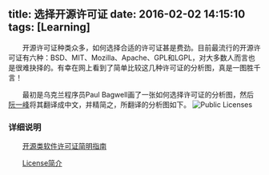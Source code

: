 title: 选择开源许可证
date: 2016-02-02 14:15:10
tags: [Learning]
---
　　开源许可证种类众多，如何选择合适的许可证甚是费劲。目前最流行的开源许可证有六种：BSD、MIT、Mozilla、Apache、GPL和LGPL，对大多数人而言也是很难抉择的。有幸在网上看到了简单比较这几种许可证的分析图，真是一图胜千言！
<!--more-->
　　最初是乌克兰程序员Paul Bagwell画了一张如何选择许可证的分析图，然后[阮一峰](http://www.ruanyifeng.com/)将其翻译成中文，并精简之，所翻译的分析图如下。
![Public Licenses](http://image.beekka.com/blog/201105/bg2011050101.png)

### **详细说明**
　　[开源类软件许可证简明指南](http://article.yeeyan.org/view/centaurtek/97224)

　　[License简介](http://blog.163.com/work_laoshu/blog/static/11488577220102292153886/)